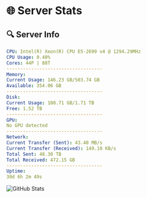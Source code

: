 # 🌐 Server Stats
## 🔍 Server Info
```yaml
CPU: Intel(R) Xeon(R) CPU E5-2699 v4 @ 1294.29MHz
CPU Usage: 0.40%
Cores: 44P | 88T
-----------------------------------
Memory:
Current Usage: 146.23 GB/503.74 GB
Available: 354.06 GB
-----------------------------------
Disk:
Current Usage: 108.71 GB/1.71 TB
Free: 1.52 TB
-----------------------------------
GPU:
No GPU detected
-----------------------------------
Network:
Current Transfer (Sent): 43.40 MB/s
Current Transfer (Received): 149.10 KB/s
Total Sent: 48.30 TB
Total Received: 472.15 GB
-----------------------------------
Uptime:
30d 6h 2m 49s
```
![GitHub Stats](https://img.shields.io/badge/Updated-2025-04-07_03:25:38-blue)